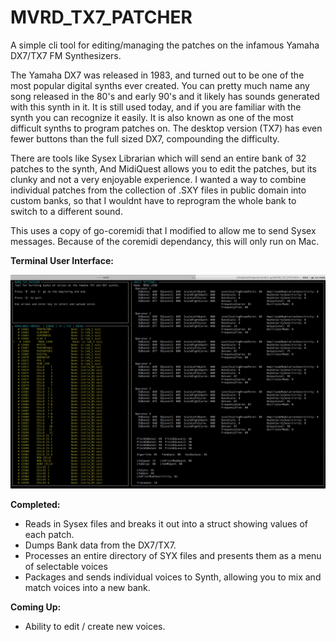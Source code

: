 # MVRD_TX7_PATCHER
A simple cli tool for editing/managing the patches on the infamous Yamaha DX7/TX7 FM Synthesizers. 

The Yamaha DX7 was released in 1983, and turned out to be one of the most popular digital synths ever created. You can pretty much name any song released in the 80's and early 90's and it likely has sounds generated with this synth in it. It is still used today, and if you are familiar with the synth you can recognize it easily. It is also known as one of the most difficult synths to program patches on. The desktop version (TX7) has even fewer buttons than the full sized DX7, compounding the difficulty. 

There are tools like Sysex Librarian which will send an entire bank of 32 patches to the synth, And MidiQuest allows you to edit the patches, but its clunky and not a very enjoyable experience. I wanted a way to combine individual patches from the collection of .SXY files in public domain into custom banks, so that I wouldnt have to reprogram the whole bank to switch to a different sound. 

This uses a copy of go-coremidi that I modified to allow me to send Sysex messages. Because of the coremidi dependancy, this will only run on Mac. 

**Terminal User Interface:**

![screenshot1](screenshots/MVRD_TX7_PATCHER.png)

**Completed:**
* Reads in Sysex files and breaks it out into a struct showing values of each patch.
* Dumps Bank data from the DX7/TX7.
* Processes an entire directory of SYX files and presents them as a menu of selectable voices
* Packages and sends individual voices to Synth, allowing you to mix and match voices into a new bank.

**Coming Up:** 
* Ability to edit / create new voices. 

